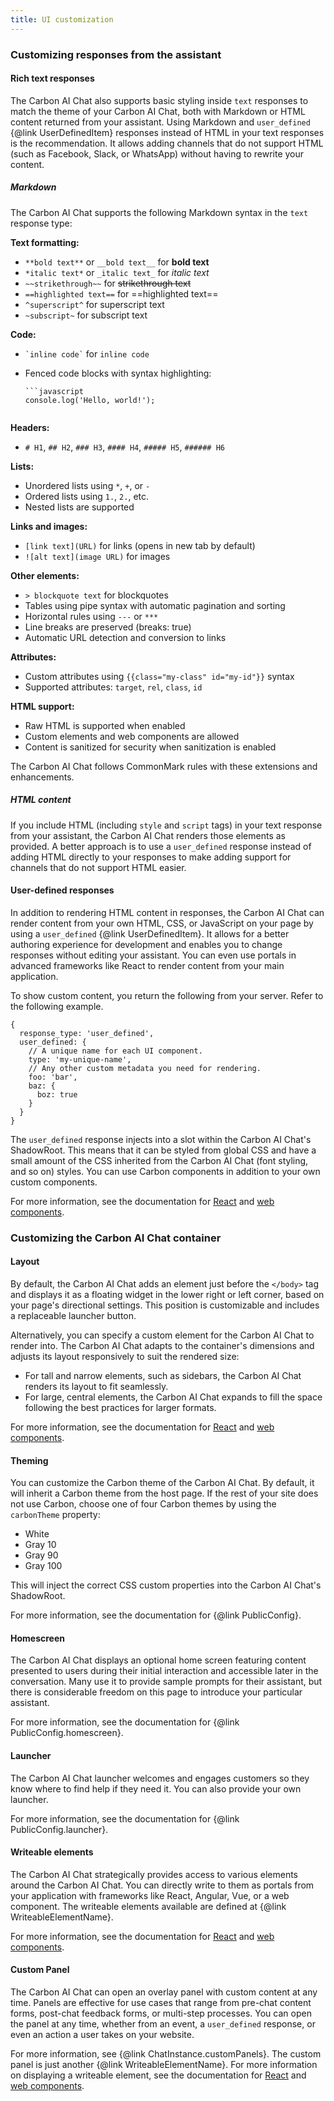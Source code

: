 ```yaml
---
title: UI customization
---
```


### Customizing responses from the assistant

#### Rich text responses

The Carbon AI Chat also supports basic styling inside `text` responses to match the theme of your Carbon AI Chat, both with Markdown or HTML content returned from your assistant. Using Markdown and `user_defined` {@link UserDefinedItem} responses instead of HTML in your text responses is the recommendation. It allows adding channels that do not support HTML (such as Facebook, Slack, or WhatsApp) without having to rewrite your content.

##### Markdown

The Carbon AI Chat supports the following Markdown syntax in the `text` response type:

**Text formatting:**

- `**bold text**` or `__bold text__` for **bold text**
- `*italic text*` or `_italic text_` for _italic text_
- `~~strikethrough~~` for ~~strikethrough text~~
- `==highlighted text==` for ==highlighted text==
- `^superscript^` for superscript text
- `~subscript~` for subscript text

**Code:**

- `` `inline code` `` for `inline code`
- Fenced code blocks with syntax highlighting:

  ````
  ```javascript
  console.log('Hello, world!');
  ````

  ```

  ```

**Headers:**

- `# H1`, `## H2`, `### H3`, `#### H4`, `##### H5`, `###### H6`

**Lists:**

- Unordered lists using `*`, `+`, or `-`
- Ordered lists using `1.`, `2.`, etc.
- Nested lists are supported

**Links and images:**

- `[link text](URL)` for links (opens in new tab by default)
- `![alt text](image URL)` for images

**Other elements:**

- `> blockquote text` for blockquotes
- Tables using pipe syntax with automatic pagination and sorting
- Horizontal rules using `---` or `***`
- Line breaks are preserved (breaks: true)
- Automatic URL detection and conversion to links

**Attributes:**

- Custom attributes using `{{class="my-class" id="my-id"}}` syntax
- Supported attributes: `target`, `rel`, `class`, `id`

**HTML support:**

- Raw HTML is supported when enabled
- Custom elements and web components are allowed
- Content is sanitized for security when sanitization is enabled

The Carbon AI Chat follows CommonMark rules with these extensions and enhancements.

##### HTML content

If you include HTML (including `style` and `script` tags) in your text response from your assistant, the Carbon AI Chat renders those elements as provided. A better approach is to use a `user_defined` response instead of adding HTML directly to your responses to make adding support for channels that do not support HTML easier.

#### User-defined responses

In addition to rendering HTML content in responses, the Carbon AI Chat can render content from your own HTML, CSS, or JavaScript on your page by using a `user_defined` {@link UserDefinedItem}. It allows for a better authoring experience for development and enables you to change responses without editing your assistant. You can even use portals in advanced frameworks like React to render content from your main application.

To show custom content, you return the following from your server. Refer to the following example.

```
{
  response_type: 'user_defined',
  user_defined: {
    // A unique name for each UI component.
    type: 'my-unique-name',
    // Any other custom metadata you need for rendering.
    foo: 'bar',
    baz: {
      boz: true
    }
  }
}

```

The `user_defined` response injects into a slot within the Carbon AI Chat's ShadowRoot. This means that it can be styled from global CSS and have a small amount of the CSS inherited from the Carbon AI Chat (font styling, and so on) styles. You can use Carbon components in addition to your own custom components.

For more information, see the documentation for [React](React.md) and [web components](WebComponent.md).

### Customizing the Carbon AI Chat container

#### Layout

By default, the Carbon AI Chat adds an element just before the `</body>` tag and displays it as a floating widget in the lower right or left corner, based on your page's directional settings. This position is customizable and includes a replaceable launcher button.

Alternatively, you can specify a custom element for the Carbon AI Chat to render into. The Carbon AI Chat adapts to the container's dimensions and adjusts its layout responsively to suit the rendered size:

- For tall and narrow elements, such as sidebars, the Carbon AI Chat renders its layout to fit seamlessly.
- For large, central elements, the Carbon AI Chat expands to fill the space following the best practices for larger formats.

For more information, see the documentation for [React](React.md) and [web components](WebComponent.md).

#### Theming

You can customize the Carbon theme of the Carbon AI Chat. By default, it will inherit a Carbon theme from the host page. If the rest of your site does not use Carbon, choose one of four Carbon themes by using the `carbonTheme` property:

- White
- Gray 10
- Gray 90
- Gray 100

This will inject the correct CSS custom properties into the Carbon AI Chat's ShadowRoot.

For more information, see the documentation for {@link PublicConfig}.

#### Homescreen

The Carbon AI Chat displays an optional home screen featuring content presented to users during their initial interaction and accessible later in the conversation. Many use it to provide sample prompts for their assistant, but there is considerable freedom on this page to introduce your particular assistant.

For more information, see the documentation for {@link PublicConfig.homescreen}.

#### Launcher

The Carbon AI Chat launcher welcomes and engages customers so they know where to find help if they need it. You can also provide your own launcher.

For more information, see the documentation for {@link PublicConfig.launcher}.

#### Writeable elements

The Carbon AI Chat strategically provides access to various elements around the Carbon AI Chat. You can directly write to them as portals from your application with frameworks like React, Angular, Vue, or a web component. The writeable elements available are defined at {@link WriteableElementName}.

For more information, see the documentation for [React](React.md) and [web components](WebComponent.md).

#### Custom Panel

The Carbon AI Chat can open an overlay panel with custom content at any time. Panels are effective for use cases that range from pre-chat content forms, post-chat feedback forms, or multi-step processes. You can open the panel at any time, whether from an event, a `user_defined` response, or even an action a user takes on your website.

For more information, see {@link ChatInstance.customPanels}. The custom panel is just another {@link WriteableElementName}. For more information on displaying a writeable element, see the documentation for [React](React.md) and [web components](WebComponent.md).
